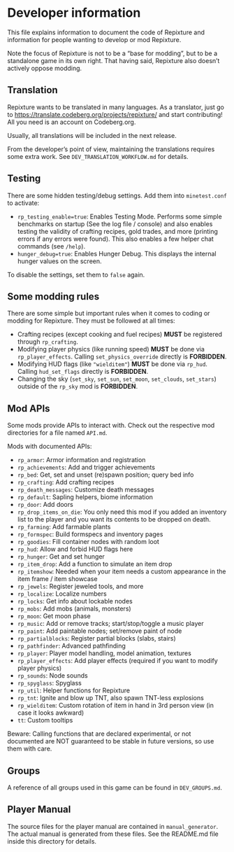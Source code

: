 # Developer information

This file explains information to document the code of Repixture and information for people
wanting to develop or mod Repixture.

Note the focus of Repixture is not to be a “base for modding”, but to be a standalone
game in its own right. That having said, Repixture also doesn’t actively oppose
modding.

## Translation

Repixture wants to be translated in many languages. As a translator, just go to
<https://translate.codeberg.org/projects/repixture/> and start contributing!
All you need is an account on Codeberg.org.

Usually, all translations will be included in the next release.

From the developer’s point of view, maintaining the translations requires some extra
work. See `DEV_TRANSLATION_WORKFLOW.md` for details.

## Testing

There are some hidden testing/debug settings. Add them into `minetest.conf` to activate:

* `rp_testing_enable=true`: Enables Testing Mode. Performs some simple benchmarks on startup
  (See the log file / console) and also enables testing the validity of crafting
  recipes, gold trades, and more (printing errors if any errors were found).
  This also enables a few helper chat commands (see `/help`).
* `hunger_debug=true`: Enables Hunger Debug. This displays the internal hunger values on
  the screen.

To disable the settings, set them to `false` again.

## Some modding rules

There are some simple but important rules when it comes to coding or modding for Repixture.
They must be followed at all times:

* Crafting recipes (except cooking and fuel recipes) **MUST** be registered through `rp_crafting`.
* Modifying player physics (like running speed) **MUST** be done via `rp_player_effects`.
  Calling `set_physics_override` directly is **FORBIDDEN**.
* Modifying HUD flags (like `"wielditem"`) **MUST** be done via `rp_hud`.
  Calling `hud_set_flags` directly is **FORBIDDEN**.
* Changing the sky (`set_sky`, `set_sun`, `set_moon`, `set_clouds`, `set_stars`)
  outside of the `rp_sky` mod is **FORBIDDEN**.

## Mod APIs

Some mods provide APIs to interact with. Check out the respective mod directories for a
file named `API.md`.

Mods with documented APIs:

* `rp_armor`: Armor information and registration
* `rp_achievements`: Add and trigger achievements
* `rp_bed`: Get, set and unset (re)spawn position; query bed info
* `rp_crafting`: Add crafting recipes
* `rp_death_messages`: Customize death messages
* `rp_default`: Sapling helpers, biome information
* `rp_door`: Add doors
* `rp_drop_items_on_die`: You only need this mod if you added an inventory list to the player
                          and you want its contents to be dropped on death.
* `rp_farming`: Add farmable plants
* `rp_formspec`: Build formspecs and inventory pages
* `rp_goodies`: Fill container nodes with random loot
* `rp_hud`: Allow and forbid HUD flags here
* `rp_hunger`: Get and set hunger
* `rp_item_drop`: Add a function to simulate an item drop
* `rp_itemshow`: Needed when your item needs a custom appearance in the item frame / item showcase
* `rp_jewels`: Register jeweled tools, and more
* `rp_localize`: Localize numbers
* `rp_locks`: Get info about lockable nodes
* `rp_mobs`: Add mobs (animals, monsters)
* `rp_moon`: Get moon phase
* `rp_music`: Add or remove tracks; start/stop/toggle a music player
* `rp_paint`: Add paintable nodes; set/remove paint of node
* `rp_partialblocks`: Register partial blocks (slabs, stairs)
* `rp_pathfinder`: Advanced pathfinding
* `rp_player`: Player model handling, model animation, textures
* `rp_player_effects`: Add player effects (required if you want to modify player physics)
* `rp_sounds`: Node sounds
* `rp_spyglass`: Spyglass
* `rp_util`: Helper functions for Repixture
* `rp_tnt`: Ignite and blow up TNT, also spawn TNT-less explosions
* `rp_wielditem`: Custom rotation of item in hand in 3rd person view (in case it looks awkward)
* `tt`: Custom tooltips

Beware: Calling functions that are declared experimental, or not documented
are NOT guaranteed to be stable in future versions, so use them with care.

## Groups

A reference of all groups used in this game can be found in `DEV_GROUPS.md`.

## Player Manual

The source files for the player manual are contained in `manual_generator`.
The actual manual is generated from these files.
See the README.md file inside this directory for details.
